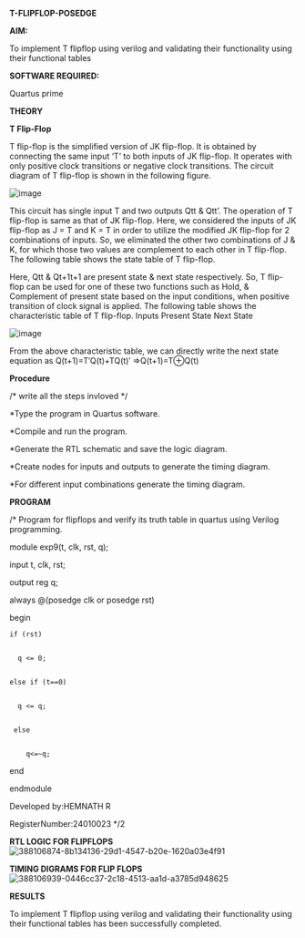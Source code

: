 **T-FLIPFLOP-POSEDGE**

**AIM:**

To implement  T flipflop using verilog and validating their functionality using their functional tables

**SOFTWARE REQUIRED:**

Quartus prime

**THEORY**

**T Flip-Flop**

T flip-flop is the simplified version of JK flip-flop. It is obtained by connecting the same input ‘T’ to both inputs of JK flip-flop. It operates with only positive clock transitions or negative clock transitions. The circuit diagram of T flip-flop is shown in the following figure.

![image](https://github.com/naavaneetha/T-FLIPFLOP-POSEDGE/assets/154305477/458a68fe-2d08-4a9d-ac4f-7ae0480ce0bd)

 
This circuit has single input T and two outputs Qtt & Qtt’. The operation of T flip-flop is same as that of JK flip-flop. Here, we considered the inputs of JK flip-flop as J = T and K = T in order to utilize the modified JK flip-flop for 2 combinations of inputs. So, we eliminated the other two combinations of J & K, for which those two values are complement to each other in T flip-flop. The following table shows the state table of T flip-flop.

Here, Qtt & Qt+1t+1 are present state & next state respectively. So, T flip-flop can be used for one of these two functions such as Hold, & Complement of present state based on the input conditions, when positive transition of clock signal is applied. The following table shows the characteristic table of T flip-flop. Inputs Present State Next State

![image](https://github.com/naavaneetha/T-FLIPFLOP-POSEDGE/assets/154305477/cdd7fb32-539f-4b66-bb8d-f305a153c886)

 
From the above characteristic table, we can directly write the next state equation as Q(t+1)=T′Q(t)+TQ(t)′ ⇒Q(t+1)=T⊕Q(t)

**Procedure**

/* write all the steps invloved */


*Type the program in Quartus software.

*Compile and run the program.

*Generate the RTL schematic and save the logic diagram.

*Create nodes for inputs and outputs to generate the timing diagram.

*For different input combinations generate the timing diagram.

**PROGRAM**

/* Program for flipflops and verify its truth table in quartus using Verilog programming. 

module exp9(t, clk, rst, q);  


  input t, clk, rst;

  
  output reg q;

  

  always @(posedge clk or posedge rst) 

  
begin


    if (rst)

    
      q <= 0; 

      
    else if (t==0)

    
      q <= q; 

      
     else

     
        q<=~q;

        
  end

  
endmodule




Developed by:HEMNATH R

RegisterNumber:24010023
*/2

**RTL LOGIC FOR FLIPFLOPS**
![388106874-8b134136-29d1-4547-b20e-1620a03e4f91](https://github.com/user-attachments/assets/12af99eb-1062-4ca0-bee5-9cc80838d4f3)

**TIMING DIGRAMS FOR FLIP FLOPS**
![388106939-0446cc37-2c18-4513-aa1d-a3785d948625](https://github.com/user-attachments/assets/9ab47d3a-8c2e-4513-82b0-41f0d8f83513)

**RESULTS**

To implement T flipflop using verilog and validating their functionality using their functional tables 
has been successfully completed.
